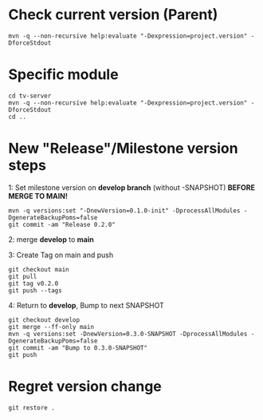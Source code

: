 # Check current version (Parent)
```text
mvn -q --non-recursive help:evaluate "-Dexpression=project.version" -DforceStdout
```

# Specific module
```text
cd tv-server
mvn -q --non-recursive help:evaluate "-Dexpression=project.version" -DforceStdout
cd ..
```
# New "Release"/Milestone version steps
1: Set milestone version on **develop branch** (without -SNAPSHOT) **BEFORE MERGE TO MAIN!**
```text
mvn -q versions:set "-DnewVersion=0.1.0-init" -DprocessAllModules -DgenerateBackupPoms=false
git commit -am "Release 0.2.0"
```
2: merge **develop** to **main**  

3: Create Tag on main and push
```text
git checkout main
git pull
git tag v0.2.0
git push --tags
```
4: Return to **develop**, Bump to next SNAPSHOT
```text
git checkout develop
git merge --ff-only main
mvn -q versions:set -DnewVersion=0.3.0-SNAPSHOT -DprocessAllModules -DgenerateBackupPoms=false
git commit -am "Bump to 0.3.0-SNAPSHOT"
git push
```
# Regret version change
```text
git restore .
```

